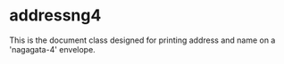 # addressng4
This is the document class designed for printing address and name on a 'nagagata-4' envelope.
